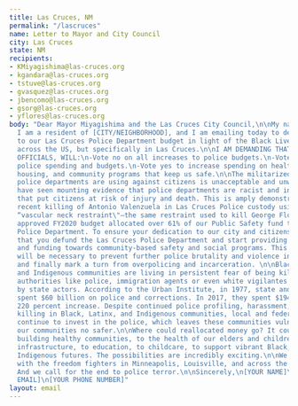 ```yaml
---
title: Las Cruces, NM
permalink: "/lascruces"
name: Letter to Mayor and City Council
city: Las Cruces
state: NM
recipients:
- KMiyagishima@las-cruces.org
- kgandara@las-cruces.org
- tstuve@las-cruces.org
- gvasquez@las-cruces.org
- jbencomo@las-cruces.org
- gsorg@las-cruces.org
- yflores@las-cruces.org
body: "Dear Mayor Miyagishima and the Las Cruces City Council,\n\nMy name is [NAME].
  I am a resident of [CITY/NEIGHBORHOOD], and I am emailing today to demand an overhaul
  to our Las Cruces Police Department budget in light of the Black Lives Matter protests
  across the US, but specifically in Las Cruces.\n\nI AM DEMANDING THAT YOU, MY LOCAL
  OFFICIALS, WILL:\n-Vote no on all increases to police budgets.\n-Vote yes to decrease
  police spending and budgets.\n-Vote yes to increase spending on healthcare, education,
  housing, and community programs that keep us safe.\n\nThe militarized tactics that
  police departments are using against citizens is unacceptable and unwarranted. We
  have seen mounting evidence that police departments are racist and ineffective institutions
  that put citizens at risk of injury and death. This is amply demonstrated by the
  recent killing of Antonio Valenzuela in Las Cruces Police custody using a banned
  “vascular neck restraint\"—the same restraint used to kill George Floyd in Minneapolis.\n\nThe
  approved FY2020 budget allocated over 61% of our Public Safety fund to the Las Cruces
  Police Department. To ensure your dedication to our city and citizens, I demand
  that you defund the Las Cruces Police Department and start providing more support
  and funding towards community-based safety and social programs. This reprioritization
  will be necessary to prevent further police brutality and violence in the future,
  and finally mark a turn from overpolicing and incarceration. \n\nBlack, Latinx,
  and Indigenous communities are living in persistent fear of being killed by state
  authorities like police, immigration agents or even white vigilantes who are emboldened
  by state actors. According to the Urban Institute, in 1977, state and local governments
  spent $60 billion on police and corrections. In 2017, they spent $194 billion—a
  220 percent increase. Despite continued police profiling, harassment, terror and
  killing in Black, Latinx, and Indigenous communities, local and federal decision-makers
  continue to invest in the police, which leaves these communities vulnerable and
  our communities no safer.\n\nWhere could reallocated money go? It could go towards
  building healthy communities, to the health of our elders and children, to neighborhood
  infrastructure, to education, to childcare, to support vibrant Black, Latinx, and
  Indigenous futures. The possibilities are incredibly exciting.\n\nWe join in solidarity
  with the freedom fighters in Minneapolis, Louisville, and across the United States.
  And we call for the end to police terror.\n\nSincerely,\n[YOUR NAME]\n[YOUR ADDRESS]\n[YOUR
  EMAIL]\n[YOUR PHONE NUMBER]"
layout: email
---
```


